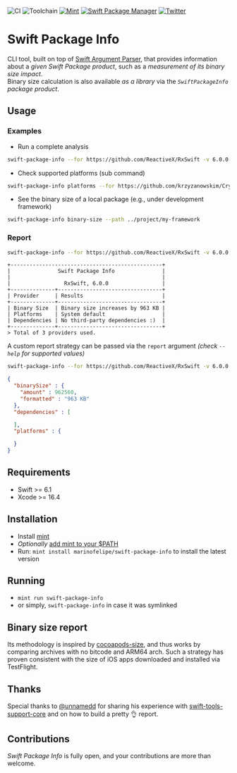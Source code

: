 ![CI](https://github.com/marinofelipe/swift-package-info/actions/workflows/ci.yml/badge.svg?branch=main)
![Toolchain](https://img.shields.io/badge/Swift-6.1.2+%20%7C%20Xcode%2016.4%2B-orange?logo=swift&logoColor=white)
[![Mint](https://img.shields.io/badge/Mint-marinofelipe%2Fswift--package--info-40c8a7?logo=leaf&logoColor=white)](https://github.com/marinofelipe/swift-package-info#installation)
[![Swift Package Manager](https://rawgit.com/jlyonsmith/artwork/master/SwiftPackageManager/swiftpackagemanager-compatible.svg)](https://swift.org/package-manager/)
[![Twitter](https://img.shields.io/badge/twitter-@_marinofelipe-blue.svg?style=flat)](https://twitter.com/_marinofelipe)

# Swift Package Info
CLI tool, built on top of [Swift Argument Parser](https://github.com/apple/swift-argument-parser),  that provides information about a *given Swift Package product*, such as a *measurement of its binary size impact*.
<br>
Binary size calculation is also available _as a library_ via the _`SwiftPackageInfo` package product_.

## Usage

### Examples
- Run a complete analysis
```sh
swift-package-info --for https://github.com/ReactiveX/RxSwift -v 6.0.0 --product RxSwift
```

- Check supported platforms (sub command)
```sh
swift-package-info platforms --for https://github.com/krzyzanowskim/CryptoSwift -v 1.3.8 --product CryptoSwift
```

- See the binary size of a local package (e.g., under development framework)
```sh
swift-package-info binary-size --path ../project/my-framework
```

### Report
```sh
swift-package-info --for https://github.com/ReactiveX/RxSwift -v 6.0.0 --product RxSwift
```
```
+------------------------------------------------+
|               Swift Package Info               |
|                                                |
|                 RxSwift, 6.0.0                 |
+--------------+---------------------------------+
| Provider     | Results                         |
+--------------+---------------------------------+
| Binary Size  | Binary size increases by 963 KB |
| Platforms    | System default                  |
| Dependencies | No third-party dependencies :)  |
+--------------+---------------------------------+
> Total of 3 providers used.
```

A custom report strategy can be passed via the `report` argument _(check `--help` for supported values)_
```sh
swift-package-info --for https://github.com/ReactiveX/RxSwift -v 6.0.0 --product RxSwift --report jsonDump
```
```JSON
{
  "binarySize" : {
    "amount" : 962560,
    "formatted" : "963 KB"
  },
  "dependencies" : [

  ],
  "platforms" : {

  }
}
```

## Requirements
- Swift >= 6.1
- Xcode >= 16.4

## Installation
* Install [mint](https://github.com/yonaskolb/Mint)
* _Optionally_ [add mint to your $PATH](https://github.com/yonaskolb/Mint?tab=readme-ov-file#linking) 
* Run: `mint install marinofelipe/swift-package-info` to install the latest version

## Running
* `mint run swift-package-info`
* or simply, `swift-package-info` in case it was symlinked

## Binary size report
Its methodology is inspired by [cocoapods-size](https://github.com/google/cocoapods-size), and thus works by comparing archives with no bitcode and ARM64 arch.
Such a strategy has proven consistent with the size of iOS apps downloaded and installed via TestFlight.

## Thanks
Special thanks to [@unnamedd](https://github.com/unnamedd) for sharing his experience with [swift-tools-support-core](https://github.com/apple/swift-tools-support-core) and on how to build a pretty 👌 report.

## Contributions
*Swift Package Info* is fully open, and your contributions are more than welcome.
